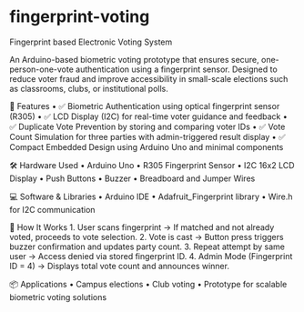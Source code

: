 # fingerprint-voting
Fingerprint based Electronic Voting System

An Arduino-based biometric voting prototype that ensures secure, one-person-one-vote authentication using a fingerprint sensor. Designed to reduce voter fraud and improve accessibility in small-scale elections such as classrooms, clubs, or institutional polls.

🔧 Features
	•	✅ Biometric Authentication using optical fingerprint sensor (R305)
	•	✅ LCD Display (I2C) for real-time voter guidance and feedback
	•	✅ Duplicate Vote Prevention by storing and comparing voter IDs
	•	✅ Vote Count Simulation for three parties with admin-triggered result display
	•	✅ Compact Embedded Design using Arduino Uno and minimal components

🛠️ Hardware Used
	•	Arduino Uno
	•	R305 Fingerprint Sensor
	•	I2C 16x2 LCD Display
	•	Push Buttons
	•	Buzzer
	•	Breadboard and Jumper Wires

💻 Software & Libraries
	•	Arduino IDE
	•	Adafruit_Fingerprint library
	•	Wire.h for I2C communication

🚀 How It Works
	1.	User scans fingerprint → If matched and not already voted, proceeds to vote selection.
	2.	Vote is cast → Button press triggers buzzer confirmation and updates party count.
	3.	Repeat attempt by same user → Access denied via stored fingerprint ID.
	4.	Admin Mode (Fingerprint ID = 4) → Displays total vote count and announces winner.

📦 Applications
	•	Campus elections
	•	Club voting
	•	Prototype for scalable biometric voting solutions
